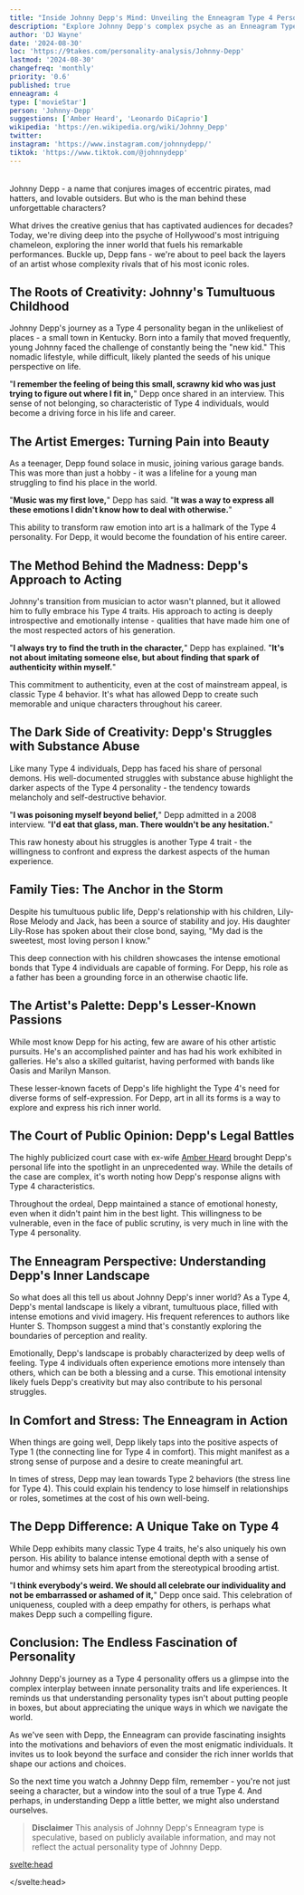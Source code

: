 ```yaml
---
title: "Inside Johnny Depp's Mind: Unveiling the Enneagram Type 4 Personality"
description: "Explore Johnny Depp's complex psyche as an Enneagram Type 4. Discover how his unique personality shapes his iconic roles and tumultuous personal life."
author: 'DJ Wayne'
date: '2024-08-30'
loc: 'https://9takes.com/personality-analysis/Johnny-Depp'
lastmod: '2024-08-30'
changefreq: 'monthly'
priority: '0.6'
published: true
enneagram: 4
type: ['movieStar']
person: 'Johnny-Depp'
suggestions: ['Amber Heard', 'Leonardo DiCaprio']
wikipedia: 'https://en.wikipedia.org/wiki/Johnny_Depp'
twitter:
instagram: 'https://www.instagram.com/johnnydepp/'
tiktok: 'https://www.tiktok.com/@johnnydepp'
---
```


<script>
	import  PopCard  from "$lib/components/atoms/PopCard.svelte";
import BlogPurpose from '$lib/components/blog/BlogPurpose.svelte'
</script>
<div
	style="display: flex;
    justify-content: center;
    margin: 1rem 0;
	"
>
	<PopCard
		image={`/types/4s/${'Johnny-Depp'}.webp`}
		showIcon={false}
		enneagramType="4"
		displayText="Johnny Depp"
		subtext=""
	/>
</div>

<p class="firstLetter">Johnny Depp - a name that conjures images of eccentric pirates, mad hatters, and lovable outsiders. But who is the man behind these unforgettable characters?</p>

What drives the creative genius that has captivated audiences for decades? Today, we're diving deep into the psyche of Hollywood's most intriguing chameleon, exploring the inner world that fuels his remarkable performances. Buckle up, Depp fans - we're about to peel back the layers of an artist whose complexity rivals that of his most iconic roles.

## The Roots of Creativity: Johnny's Tumultuous Childhood

Johnny Depp's journey as a Type 4 personality began in the unlikeliest of places - a small town in Kentucky. Born into a family that moved frequently, young Johnny faced the challenge of constantly being the "new kid." This nomadic lifestyle, while difficult, likely planted the seeds of his unique perspective on life.

"**I remember the feeling of being this small, scrawny kid who was just trying to figure out where I fit in,**" Depp once shared in an interview. This sense of not belonging, so characteristic of Type 4 individuals, would become a driving force in his life and career.

## The Artist Emerges: Turning Pain into Beauty

As a teenager, Depp found solace in music, joining various garage bands. This was more than just a hobby - it was a lifeline for a young man struggling to find his place in the world.

"**Music was my first love,**" Depp has said. "**It was a way to express all these emotions I didn't know how to deal with otherwise.**"

This ability to transform raw emotion into art is a hallmark of the Type 4 personality. For Depp, it would become the foundation of his entire career.

## The Method Behind the Madness: Depp's Approach to Acting

Johnny's transition from musician to actor wasn't planned, but it allowed him to fully embrace his Type 4 traits. His approach to acting is deeply introspective and emotionally intense - qualities that have made him one of the most respected actors of his generation.

"**I always try to find the truth in the character,**" Depp has explained. "**It's not about imitating someone else, but about finding that spark of authenticity within myself.**"

This commitment to authenticity, even at the cost of mainstream appeal, is classic Type 4 behavior. It's what has allowed Depp to create such memorable and unique characters throughout his career.

## The Dark Side of Creativity: Depp's Struggles with Substance Abuse

Like many Type 4 individuals, Depp has faced his share of personal demons. His well-documented struggles with substance abuse highlight the darker aspects of the Type 4 personality - the tendency towards melancholy and self-destructive behavior.

"**I was poisoning myself beyond belief,**" Depp admitted in a 2008 interview. "**I'd eat that glass, man. There wouldn't be any hesitation.**"

This raw honesty about his struggles is another Type 4 trait - the willingness to confront and express the darkest aspects of the human experience.

## Family Ties: The Anchor in the Storm

Despite his tumultuous public life, Depp's relationship with his children, Lily-Rose Melody and Jack, has been a source of stability and joy. His daughter Lily-Rose has spoken about their close bond, saying, "My dad is the sweetest, most loving person I know."

This deep connection with his children showcases the intense emotional bonds that Type 4 individuals are capable of forming. For Depp, his role as a father has been a grounding force in an otherwise chaotic life.

<BlogPurpose/>

## The Artist's Palette: Depp's Lesser-Known Passions

While most know Depp for his acting, few are aware of his other artistic pursuits. He's an accomplished painter and has had his work exhibited in galleries. He's also a skilled guitarist, having performed with bands like Oasis and Marilyn Manson.

These lesser-known facets of Depp's life highlight the Type 4's need for diverse forms of self-expression. For Depp, art in all its forms is a way to explore and express his rich inner world.

## The Court of Public Opinion: Depp's Legal Battles

The highly publicized court case with ex-wife [Amber Heard](/personality-analysis/Amber-Heard) brought Depp's personal life into the spotlight in an unprecedented way. While the details of the case are complex, it's worth noting how Depp's response aligns with Type 4 characteristics.

Throughout the ordeal, Depp maintained a stance of emotional honesty, even when it didn't paint him in the best light. This willingness to be vulnerable, even in the face of public scrutiny, is very much in line with the Type 4 personality.

## The Enneagram Perspective: Understanding Depp's Inner Landscape

So what does all this tell us about Johnny Depp's inner world? As a Type 4, Depp's mental landscape is likely a vibrant, tumultuous place, filled with intense emotions and vivid imagery. His frequent references to authors like Hunter S. Thompson suggest a mind that's constantly exploring the boundaries of perception and reality.

Emotionally, Depp's landscape is probably characterized by deep wells of feeling. Type 4 individuals often experience emotions more intensely than others, which can be both a blessing and a curse. This emotional intensity likely fuels Depp's creativity but may also contribute to his personal struggles.

## In Comfort and Stress: The Enneagram in Action

When things are going well, Depp likely taps into the positive aspects of Type 1 (the connecting line for Type 4 in comfort). This might manifest as a strong sense of purpose and a desire to create meaningful art.

In times of stress, Depp may lean towards Type 2 behaviors (the stress line for Type 4). This could explain his tendency to lose himself in relationships or roles, sometimes at the cost of his own well-being.

## The Depp Difference: A Unique Take on Type 4

While Depp exhibits many classic Type 4 traits, he's also uniquely his own person. His ability to balance intense emotional depth with a sense of humor and whimsy sets him apart from the stereotypical brooding artist.

"**I think everybody's weird. We should all celebrate our individuality and not be embarrassed or ashamed of it,**" Depp once said. This celebration of uniqueness, coupled with a deep empathy for others, is perhaps what makes Depp such a compelling figure.

## Conclusion: The Endless Fascination of Personality

Johnny Depp's journey as a Type 4 personality offers us a glimpse into the complex interplay between innate personality traits and life experiences. It reminds us that understanding personality types isn't about putting people in boxes, but about appreciating the unique ways in which we navigate the world.

As we've seen with Depp, the Enneagram can provide fascinating insights into the motivations and behaviors of even the most enigmatic individuals. It invites us to look beyond the surface and consider the rich inner worlds that shape our actions and choices.

So the next time you watch a Johnny Depp film, remember - you're not just seeing a character, but a window into the soul of a true Type 4. And perhaps, in understanding Depp a little better, we might also understand ourselves.

> **Disclaimer** This analysis of Johnny Depp's Enneagram type is speculative, based on publicly available information, and may not reflect the actual personality type of Johnny Depp.

<svelte:head>

<script type="application/ld+json">
	{
  "@context": "http://schema.org",
  "@graph": [
    {
      "@type": "Article",
      "articleBody": "Johnny Depp, known for his eccentric roles and charismatic presence, embodies the essence of an Enneagram Type 4. This article explores Depp's complex personality, from his tumultuous childhood to his rise in Hollywood, examining how his Type 4 traits shape his artistry, relationships, and personal struggles.",
      "author": {
        "@type": "Person",
        "name": "DJ Wayne",
        "sameAs": ["https://www.instagram.com/djwayne3/", "https://www.youtube.com/@djwayne3", "https://www.linkedin.com/in/davidtwayne/", "https://twitter.com/djwayne3"]
      },
      "dateModified": "2024-08-30",
      "datePublished": "2024-08-30",
      "description": "Explore Johnny Depp's complex psyche as an Enneagram Type 4. Discover how his unique personality shapes his iconic roles and tumultuous personal life.",
      "headline": "Inside Johnny Depp's Mind: Unveiling the Enneagram Type 4 Personality of Hollywood's Enigmatic Star",
      "image": {
        "@type": "ImageObject",
        "height": 900,
        "url": "https://9takes.com/types/4s/Johnny-Depp.webp",
        "width": 900
      },
      "mainEntityOfPage": {
        "@id": "https://9takes.com/personality-analysis/Johnny-Depp",
        "@type": "WebPage"
      },
      "mentions": {
        "@type": "Person",
        "name": "Johnny Depp",
        "sameAs": [
          "https://en.wikipedia.org/wiki/Johnny_Depp",
          "https://www.imdb.com/name/nm0000136/",
          "https://twitter.com/johnnydepp",
		  "https://www.instagram.com/johnnydepp/",
		  "https://www.tiktok.com/@johnnydepp"
        ]
      },
      "publisher": {
        "@type": "Organization",
        "sameAs": ["https://www.instagram.com/9takesdotcom/", "https://twitter.com/9takesdotcom"],
        "logo": {
          "@type": "ImageObject",
          "url": "https://9takes.com/brand/aero.png"
        },
        "name": "9takes"
      }
    },
    {
      "@type": "FAQPage",
      "mainEntity": [
        {
          "@type": "Question",
          "name": "What is Johnny Depp's Enneagram type?",
          "acceptedAnswer": {
            "@type": "Answer",
            "text": "Johnny Depp is an Enneagram Type 4, also known as The Individualist or The Artist. Type 4s are characterized by their creativity, emotional depth, and desire for authenticity and self-expression."
          }
        },
        {
          "@type": "Question",
          "name": "How did Johnny Depp's childhood influence his Enneagram Type 4 personality?",
          "acceptedAnswer": {
            "@type": "Answer",
            "text": "Depp's nomadic childhood, moving frequently and often feeling like an outsider, likely contributed to his Type 4 traits. This sense of not belonging fueled his creative expression and unique perspective on life."
          }
        },
        {
          "@type": "Question",
          "name": "What are some lesser-known facts about Johnny Depp that reflect his Enneagram Type 4 traits?",
          "acceptedAnswer": {
            "@type": "Answer",
            "text": "Depp is an accomplished painter and musician, having exhibited his artwork and performed with various bands. These artistic pursuits highlight the Type 4's need for diverse forms of self-expression."
          }
        },
        {
          "@type": "Question",
          "name": "How does Johnny Depp's Enneagram Type 4 personality influence his acting?",
          "acceptedAnswer": {
            "@type": "Answer",
            "text": "As a Type 4, Depp approaches acting with deep introspection and emotional intensity. He often transforms himself completely for roles, seeking to find authentic truth in each character he portrays."
          }
        },
        {
          "@type": "Question",
          "name": "How has Johnny Depp's Enneagram Type 4 personality shaped his response to public controversies?",
          "acceptedAnswer": {
            "@type": "Answer",
            "text": "During public controversies, such as his legal battles, Depp has maintained a stance of emotional honesty, even when it doesn't paint him in the best light. This willingness to be vulnerable is characteristic of Type 4 individuals."
          }
        }
      ]
    }
  ]
}
</script>

</svelte:head>
